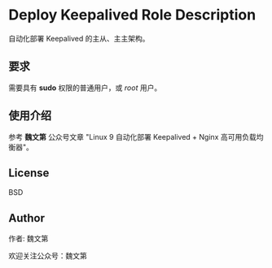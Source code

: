 

# Deploy Keepalived Role Description

自动化部署 Keepalived 的主从、主主架构。

## 要求

需要具有 **sudo** 权限的普通用户，或 *root* 用户。

## 使用介绍

参考 **魏文第** 公众号文章 "Linux 9 自动化部署 Keepalived + Nginx 高可用负载均衡器"。

License
-------

BSD

Author
------------------

作者: 魏文第

欢迎关注公众号：魏文第
